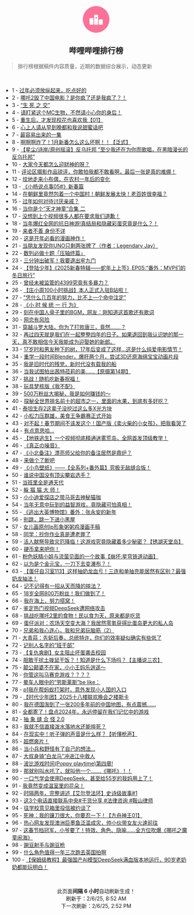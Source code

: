 <div align="center">
    <img src="./assets/icon_rank.png" alt="logo" />
    <h2>哔哩哔哩排行榜</h>
</div>

> 排行榜根据稿件内容质量，近期的数据综合展示，动态更新

<br />

<ul><li><span>1 - <a href=https://www.bilibili.com/BV13oP9euExN target=_blank>过年必须放纵起来，吃点好的</a></span></li><li><span>2 - <a href=https://www.bilibili.com/BV1rDPDe1E69 target=_blank>哪吒2毁了中国电影？是你疯了还是我疯了？！</a></span></li><li><span>3 - <a href=https://www.bilibili.com/BV1SBPCe6ENp target=_blank>“生&nbsp;死&nbsp;之&nbsp;交”</a></span></li><li><span>4 - <a href=https://www.bilibili.com/BV1LgPdeEEyu target=_blank>请盯紧这个MC生物，不然请小心你的身后！</a></span></li><li><span>5 - <a href=https://www.bilibili.com/BV18oFBeEEXP target=_blank>重生后，才发现校花也喜欢我【01】</a></span></li><li><span>6 - <a href=https://www.bilibili.com/BV1oLF2eEEiK target=_blank>心上人请从早到晚都和我说甜蜜话吧</a></span></li><li><span>7 - <a href=https://www.bilibili.com/BV12VFeewELG target=_blank>最容易出来的一集</a></span></li><li><span>8 - <a href=https://www.bilibili.com/BV11hFkeQEJE target=_blank>啊啊啊炸了！1月新番怎么这么坏啊！！【泛式】</a></span></li><li><span>9 - <a href=https://www.bilibili.com/BV1CVPoeNEq4 target=_blank>【星尘/诗岸/原创摇滚】反乌托邦&nbsp;“至少我还在为你而歌唱，在黑暗漫长的反乌托邦”</a></span></li><li><span>10 - <a href=https://www.bilibili.com/BV11GFCe9ETf target=_blank>大家今天都怎么迎财神的呀？</a></span></li><li><span>11 - <a href=https://www.bilibili.com/BV1ybF6eLEEH target=_blank>评论区摄影作品锐评，你敢拍我都不敢看啊，最后一张是真的难绷！</a></span></li><li><span>12 - <a href=https://www.bilibili.com/BV1P8P9eoEwh target=_blank>坟地走来小布偶，在农村一年后的变化</a></span></li><li><span>13 - <a href=https://www.bilibili.com/BV1rpfUYbEeA target=_blank>《小杨说点事05#》新春篇</a></span></li><li><span>14 - <a href=https://www.bilibili.com/BV1qQFkeMEA9 target=_blank>在朝鲜里竟然包着一个中国村！朝鲜发展太快！老百姓很幸福？</a></span></li><li><span>15 - <a href=https://www.bilibili.com/BV1NqFye4E2g target=_blank>过年如何对待讨厌亲戚？</a></span></li><li><span>16 - <a href=https://www.bilibili.com/BV1qHPXeVE9K target=_blank>当你是个“天才神童”合集&nbsp;二</a></span></li><li><span>17 - <a href=https://www.bilibili.com/BV1NXFCe4EfH target=_blank>没想到上个视频很多人都在要求我们道歉！</a></span></li><li><span>18 - <a href=https://www.bilibili.com/BV1sQPRehEnA target=_blank>当年爆红全网的抗日神游!真结局和隐藏彩蛋究竟是什么？！</a></span></li><li><span>19 - <a href=https://www.bilibili.com/BV18QNAeYEaZ target=_blank>来者不善&nbsp;身份不详</a></span></li><li><span>20 - <a href=https://www.bilibili.com/BV12ENce7E75 target=_blank>这是开年必看的漫画神作！</a></span></li><li><span>21 - <a href=https://www.bilibili.com/BV1YQF6e8E3z target=_blank>当朋友发现你UNO只剩两张牌了（作者：Legendary&nbsp;Jay）</a></span></li><li><span>22 - <a href=https://www.bilibili.com/BV15DP9eVEkL target=_blank>数列必做十题「压轴终篇」</a></span></li><li><span>23 - <a href=https://www.bilibili.com/BV1SiPRerEfA target=_blank>三分钟出破军！我要退出牢九门</a></span></li><li><span>24 - <a href=https://www.bilibili.com/BV1M5FfeBEEk target=_blank>【登陆少年】《2025新春特辑——蛇年上上签》EP05:“番外：MVP们的冬日旅行”</a></span></li><li><span>25 - <a href=https://www.bilibili.com/BV1zEPXeLETd target=_blank>曾经未被监管的4399究竟有多暴力？</a></span></li><li><span>26 - <a href=https://www.bilibili.com/BV1s7FCenEMw target=_blank>【庄小周100小时挑战】本人正式入驻B站啦！</a></span></li><li><span>27 - <a href=https://www.bilibili.com/BV1tMFCe4EZr target=_blank>&quot;凭什么几百年的努力，比不上一个命中注定”</a></span></li><li><span>28 - <a href=https://www.bilibili.com/BV1AbfRYUEP5 target=_blank>《小&nbsp;时&nbsp;候&nbsp;统&nbsp;一&nbsp;行&nbsp;为》</a></span></li><li><span>29 - <a href=https://www.bilibili.com/BV1qSFkezE6Z target=_blank>刻在中国人骨子里的BGM，网友：刚知道这首歌还有歌词</a></span></li><li><span>30 - <a href=https://www.bilibili.com/BV1ybFBeqETa target=_blank>网恋有风险</a></span></li><li><span>31 - <a href=https://www.bilibili.com/BV1sUPReYEuP target=_blank>穿越斗罗大陆，你为了打败唐三，竟然.......？</a></span></li><li><span>32 - <a href=https://www.bilibili.com/BV1nXPDe5EuF target=_blank>再过四天就是我们在一起整整四年的日子。如果退回到我认识她的那一天，真不敢相信今天我能成为迎娶她的新郎。</a></span></li><li><span>33 - <a href=https://www.bilibili.com/BV1vjFHerEcn target=_blank>17岁时和男友种下的树，17年后变成了这样...这是什么纯爱电影情节！</a></span></li><li><span>34 - <a href=https://www.bilibili.com/BV1tXPfejExa target=_blank>重学一段时间Blender，爆肝两个月，尝试3D还原海绵宝宝动画片段</a></span></li><li><span>35 - <a href=https://www.bilibili.com/BV1Ref2YGE6q target=_blank>我是旧时代的残党，新时代没有载我的船</a></span></li><li><span>36 - <a href=https://www.bilibili.com/BV1oUFkegEAJ target=_blank>当我试图拍出茜特菈莉的美……【原摄第14期】</a></span></li><li><span>37 - <a href=https://www.bilibili.com/BV1AmNwe7EDd target=_blank>挑战！随机吃新春祝福！</a></span></li><li><span>38 - <a href=https://www.bilibili.com/BV16rF6eTE5F target=_blank>玩具梦核版《我不配》</a></span></li><li><span>39 - <a href=https://www.bilibili.com/BV1zhNceuEXY target=_blank>500万粉丝大揭秘，我是如何赚钱的～</a></span></li><li><span>40 - <a href=https://www.bilibili.com/BV12TPoeuEGs target=_blank>探秘全世界排名前十的超市之一，里面的水果，到底有多好吃？</a></span></li><li><span>41 - <a href=https://www.bilibili.com/BV1vfFye3EWH target=_blank>泰坦生存2这辈子没挖过这么多X光方块</a></span></li><li><span>42 - <a href=https://www.bilibili.com/BV1gkFrexEzp target=_blank>小松力压群雄，美食王争霸赛正式开始</a></span></li><li><span>43 - <a href=https://www.bilibili.com/BV1AYP9eREKf target=_blank>对不起！春节期间不该发这个！国产版《卖火柴的小女孩》，把我看哭了</a></span></li><li><span>44 - <a href=https://www.bilibili.com/BV1BtPoeREFW target=_blank>有点意思哈…</a></span></li><li><span>45 - <a href=https://www.bilibili.com/BV1QsFyeeEgs target=_blank>【地铁逃生】一个视频彻底精通迷雾荒岛，全网首发顶级教学！</a></span></li><li><span>46 - <a href=https://www.bilibili.com/BV1ddNFeAEox target=_blank>《真正の噪音》</a></span></li><li><span>47 - <a href=https://www.bilibili.com/BV1b3PBe9EpA target=_blank>《小北备注》漂亮师父给你的备注居然是鼎炉？</a></span></li><li><span>48 - <a href=https://www.bilibili.com/BV18vPXeeEAU target=_blank>来做个了断吧</a></span></li><li><span>49 - <a href=https://www.bilibili.com/BV13bNwe8ERS target=_blank>《小鸟壁纸》——【全系列+番外篇】究极无敌缝合版！</a></span></li><li><span>50 - <a href=https://www.bilibili.com/BV1myPReKErW target=_blank>谁说中国没有顶尖攀岩选手？</a></span></li><li><span>51 - <a href=https://www.bilibili.com/BV1g1FCewEwT target=_blank>当班里全是通天代</a></span></li><li><span>52 - <a href=https://www.bilibili.com/BV1KPPReeEw8 target=_blank>躲&nbsp;猫&nbsp;猫&nbsp;大&nbsp;师！</a></span></li><li><span>53 - <a href=https://www.bilibili.com/BV15Yf5Y9EzA target=_blank>小小迪爱探店之带马哥去神秘猫咖</a></span></li><li><span>54 - <a href=https://www.bilibili.com/BV15SfnYTEhv target=_blank>当年无意中玩到的益智游戏，竟隐藏可怕真相！</a></span></li><li><span>55 - <a href=https://www.bilibili.com/BV1yKPXeWEYD target=_blank>《逃出大英博物馆》番外：张永安的新年</a></span></li><li><span>56 - <a href=https://www.bilibili.com/BV1yaF6eVEhW target=_blank>别跳，跳一下进小黑屋</a></span></li><li><span>57 - <a href=https://www.bilibili.com/BV1gpffYuETo target=_blank>女儿画原创Ip形象粥粥鸡漫画手稿</a></span></li><li><span>58 - <a href=https://www.bilibili.com/BV1nKFvedEKs target=_blank>同学：抄你作业真是遭老罪了</a></span></li><li><span>59 - <a href=https://www.bilibili.com/BV1maFyefE6y target=_blank>活人献祭导致灾厄降临！这游戏究竟隐藏着多少秘密？【锈湖天堂岛】</a></span></li><li><span>60 - <a href=https://www.bilibili.com/BV1yTPXeXEHh target=_blank>硬币拿来吧你！</a></span></li><li><span>61 - <a href=https://www.bilibili.com/BV18ePXeNE4A target=_blank>粉色妖精小姐与流萤见面的一个故事【崩坏:星穹铁道动画】</a></span></li><li><span>62 - <a href=https://www.bilibili.com/BV1eDF6ecEWQ target=_blank>以为是个金元宝，一刀下去变瀑布？！</a></span></li><li><span>63 - <a href=https://www.bilibili.com/BV1TpPdegE9C target=_blank>【蛋仔自习室113】这样抽奶龙血亏！三连和单抽充能居然有区别？最强奶龙抽法！</a></span></li><li><span>64 - <a href=https://www.bilibili.com/BV1SqFDeSEzX target=_blank>记不记得有一招从天而降的摔法？</a></span></li><li><span>65 - <a href=https://www.bilibili.com/BV1JJFre3EBP target=_blank>18岁全网800万粉丝！我们做到了！</a></span></li><li><span>66 - <a href=https://www.bilibili.com/BV1BhPfehEyn target=_blank>我在海上，努力搭窝！</a></span></li><li><span>67 - <a href=https://www.bilibili.com/BV1t6PXecEcR target=_blank>鉴定热门视频DeepSeek遭网络攻击</a></span></li><li><span>68 - <a href=https://www.bilibili.com/BV1eRFkeKEMj target=_blank>挑战吃哪吒2里的食物！民以食为天，原来都是吃货</a></span></li><li><span>69 - <a href=https://www.bilibili.com/BV11eFkeSEgd target=_blank>蛋仔派对：农场天空变大海？我居然零氪获得比蛋岛更大的私人岛</a></span></li><li><span>70 - <a href=https://www.bilibili.com/BV1wafnYUE9A target=_blank>兄弟和我心连心，我和兄弟玩脑筋（2）</a></span></li><li><span>71 - <a href=https://www.bilibili.com/BV1opPRenEtU target=_blank>大青蒜：先斩后奏，总统特许，你们的效率疑似确实有些低了</a></span></li><li><span>72 - <a href=https://www.bilibili.com/BV1hwFCehEuz target=_blank>记别人名字的“班干部”</a></span></li><li><span>73 - <a href=https://www.bilibili.com/BV14MFreUEpa target=_blank>【复仇爽剧】女主阻止坏蛋袭击校园</a></span></li><li><span>74 - <a href=https://www.bilibili.com/BV1BQPqeqEy5 target=_blank>胆敢干扰土拨鼠干饭？！知道是什么下场吗？【主播说三农】</a></span></li><li><span>75 - <a href=https://www.bilibili.com/BV1B1F6eeEKk target=_blank>颠公颠婆不在家，小小王妈乐逍遥～</a></span></li><li><span>76 - <a href=https://www.bilibili.com/BV1i9PqeKEgX target=_blank>你管这叫马赛克游戏？？？？</a></span></li><li><span>77 - <a href=https://www.bilibili.com/BV1BBNAeGEzF target=_blank>晕车人眼中的“劳斯莱斯”be&nbsp;like：</a></span></li><li><span>78 - <a href=https://www.bilibili.com/BV1KiNweRE2g target=_blank>p1我在帮蚂蚁打架时，意外发现小人国的入口</a></span></li><li><span>79 - <a href=https://www.bilibili.com/BV11PPXeREvE target=_blank>【时代少年团】2025十八楼联欢晚会之楼斯卡</a></span></li><li><span>80 - <a href=https://www.bilibili.com/BV16CFkeCEaS target=_blank>我在德国淘到了一张200多年前的中国地图，有点震撼……</a></span></li><li><span>81 - <a href=https://www.bilibili.com/BV17dPDeGEVM target=_blank>全都寄了！盘点2024年，永远停留在我们记忆中的游戏</a></span></li><li><span>82 - <a href=https://www.bilibili.com/BV1D4FyeAEqX target=_blank>抽&nbsp;象&nbsp;缝&nbsp;合&nbsp;怪&nbsp;2.0</a></span></li><li><span>83 - <a href=https://www.bilibili.com/BV1nyF9ekEVE target=_blank>我就不信直接泼水落地水还能摔死？</a></span></li><li><span>84 - <a href=https://www.bilibili.com/BV1z7PRe9ERh target=_blank>在现实中！听子弹的声音是什么样？【听懂枪声】</a></span></li><li><span>85 - <a href=https://www.bilibili.com/BV1SnF6eDE4a target=_blank>超燃爽片！</a></span></li><li><span>86 - <a href=https://www.bilibili.com/BV13PFeeuEF8 target=_blank>当小兵和野怪有了自己的想法...</a></span></li><li><span>87 - <a href=https://www.bilibili.com/BV1qwPkejEzd target=_blank>大叔身骑“白龙马”冲进江中救人</a></span></li><li><span>88 - <a href=https://www.bilibili.com/BV1pZFreLE9e target=_blank>波比游戏时间(Poppy&nbsp;playtime)第四章!</a></span></li><li><span>89 - <a href=https://www.bilibili.com/BV1uXFeeiEFo target=_blank>那就别叫水吒了，就叫他一个.......《哪吒》！！</a></span></li><li><span>90 - <a href=https://www.bilibili.com/BV1jhFCerEpV target=_blank>一口气学会使用DeepSeek，甚至给55岁的我妈用上了！</a></span></li><li><span>91 - <a href=https://www.bilibili.com/BV1SnF6eDEiN target=_blank>我竟然变成温室里的花朵！</a></span></li><li><span>92 - <a href=https://www.bilibili.com/BV1wCNFeGE1t target=_blank>时隔两年，完整讲述【艾尔登法环】史诗级故事#1</a></span></li><li><span>93 - <a href=https://www.bilibili.com/BV1SFPReKES8 target=_blank>这3个电话直接联系中央#干货分享&nbsp;#法律咨询&nbsp;#鞍山律师</a></span></li><li><span>94 - <a href=https://www.bilibili.com/BV1ixPReEExC target=_blank>往学校意见箱里投信被约谈了</a></span></li><li><span>95 - <a href=https://www.bilibili.com/BV1L5FyeGE5C target=_blank>死神：我的镰刀很大，你要忍一下！【方舟神王01】</a></span></li><li><span>96 - <a href=https://www.bilibili.com/BV19EFyeBE5W target=_blank>热心网友发现澳洲巨墨鱼泛滥成灾，帅小伙带女友火速前往</a></span></li><li><span>97 - <a href=https://www.bilibili.com/BV1nVFzeqEfp target=_blank>这春节档冠军，小爷要了！特效、角色、隐喻……全方位吹爆《哪吒之魔童闹海》</a></span></li><li><span>98 - <a href=https://www.bilibili.com/BV1g6FTefEvy target=_blank>豌豆射手与豌豆枪</a></span></li><li><span>99 - <a href=https://www.bilibili.com/BV1zdPDeGEph target=_blank>什么角色值得一年三次跑去英国拍啊</a></span></li><li><span>100 - <a href=https://www.bilibili.com/BV11JNce2E2d target=_blank>【保姆级教程】最强国产AI模型DeepSeek满血版本地运行，90岁老奶奶都能玩明白！</a></span></li></ul>

<br />

<p align=center>此页面<strong>间隔 6 小时</strong>自动刷新生成！<br>刷新于：2/6/25, 8:52 AM<br>下一次刷新：2/6/25, 2:52 PM</p>
